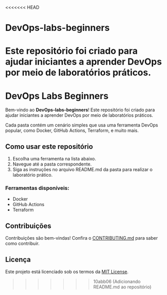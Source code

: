 <<<<<<< HEAD
# DevOps-labs-beginners
Este repositório foi criado para ajudar iniciantes a aprender DevOps por meio de laboratórios práticos.
=======
# DevOps Labs Beginners
Bem-vindo ao **DevOps-labs-beginners**! Este repositório foi criado para ajudar iniciantes a aprender DevOps por meio de laboratórios práticos.

Cada pasta contém um cenário simples que usa uma ferramenta DevOps popular, como Docker, GitHub Actions, Terraform, e muito mais.

## Como usar este repositório
1. Escolha uma ferramenta na lista abaixo.
2. Navegue até a pasta correspondente.
3. Siga as instruções no arquivo README.md da pasta para realizar o laboratório prático.

### Ferramentas disponíveis:
- Docker
- GitHub Actions
- Terraform

## Contribuições
Contribuições são bem-vindas! Confira o [CONTRIBUTING.md](CONTRIBUTING.md) para saber como contribuir.

## Licença
Este projeto está licenciado sob os termos da [MIT License](LICENSE).
>>>>>>> 10abb06 (Adicionando README.md ao repositório)
